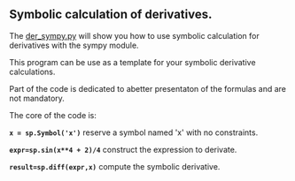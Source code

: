 ## Symbolic calculation of derivatives.

The [der_sympy.py](der_sympy.py) will show you how to use symbolic calculation for derivatives with the sympy module.

This program can be use as a template for your symbolic derivative calculations.

Part of the code is dedicated to abetter presentaton of the formulas and are not mandatory.

The core of the code is:

**`x = sp.Symbol('x')`** reserve a symbol named 'x' with no constraints.

**`expr=sp.sin(x**4 + 2)/4`** construct the expression to derivate.

**`result=sp.diff(expr,x)`** compute the symbolic derivative.
